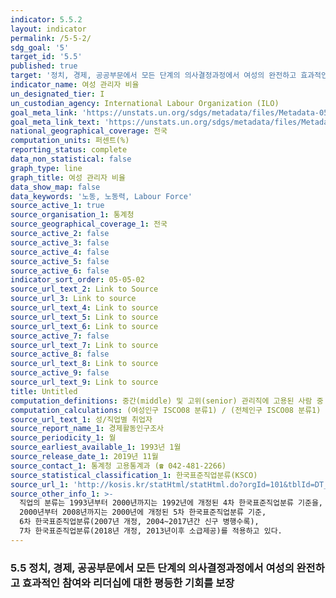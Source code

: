 ```yaml
---
indicator: 5.5.2
layout: indicator
permalink: /5-5-2/
sdg_goal: '5'
target_id: '5.5'
published: true
target: '정치, 경제, 공공부문에서 모든 단계의 의사결정과정에서 여성의 완전하고 효과적인 참여와 리더십에 대한 평등한 기회를 보장'
indicator_name: 여성 관리자 비율
un_designated_tier: I
un_custodian_agency: International Labour Organization (ILO)
goal_meta_link: 'https://unstats.un.org/sdgs/metadata/files/Metadata-05-05-02.pdf'
goal_meta_link_text: 'https://unstats.un.org/sdgs/metadata/files/Metadata-05-05-02.pdf'
national_geographical_coverage: 전국
computation_units: 퍼센트(%)
reporting_status: complete
data_non_statistical: false
graph_type: line
graph_title: 여성 관리자 비율
data_show_map: false
data_keywords: '노동, 노동력, Labour Force'
source_active_1: true
source_organisation_1: 통계청
source_geographical_coverage_1: 전국
source_active_2: false
source_active_3: false
source_active_4: false
source_active_5: false
source_active_6: false
indicator_sort_order: 05-05-02
source_url_text_2: Link to Source
source_url_3: Link to source
source_url_text_4: Link to source
source_url_text_5: Link to source
source_url_text_6: Link to source
source_active_7: false
source_url_text_7: Link to source
source_active_8: false
source_url_text_8: Link to source
source_active_9: false
source_url_text_9: Link to source
title: Untitled
computation_definitions: 중간(middle) 및 고위(senior) 관리직에 고용된 사람 중 여성 비율
computation_calculations: (여성인구 ISCO08 분류1) / (전체인구 ISCO08 분류1) * 100
source_url_text_1: 성/직업별 취업자
source_report_name_1: 경제활동인구조사
source_periodicity_1: 월
source_earliest_available_1: 1993년 1월
source_release_date_1: 2019년 11월
source_contact_1: 통계청 고용통계과 (☎ 042-481-2266)
source_statistical_classification_1: 한국표준직업분류(KSCO)
source_url_1: 'http://kosis.kr/statHtml/statHtml.do?orgId=101&tblId=DT_1DA7E27S&conn_path=I2'
source_other_info_1: >-
  직업의 분류는 1993년부터 2000년까지는 1992년에 개정된 4차 한국표준직업분류 기준을, 
  2000년부터 2008년까지는 2000년에 개정된 5차 한국표준직업분류 기준, 
  6차 한국표준직업분류(2007년 개정, 2004~2017년간 신구 병행수록), 
  7차 한국표준직업분류(2018년 개정, 2013년이후 소급제공)를 적용하고 있다.
---
```

### 5.5 정치, 경제, 공공부문에서 모든 단계의 의사결정과정에서 여성의 완전하고 효과적인 참여와 리더십에 대한 평등한 기회를 보장
